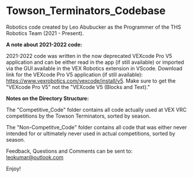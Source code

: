 # Towson_Terminators_Codebase
Robotics code created by Leo Abubucker as the Programmer of the THS Robotics Team (2021 - Present).

**A note about 2021-2022 code:**

2021-2022 code was written in the now deprecated VEXcode Pro V5 application and can be either read in the app (if still available) or imported via the GUI available in the VEX Robotics extension in VScode. Download link for the VEXcode Pro V5 application (if still available): https://www.vexrobotics.com/vexcode/install/v5. Make sure to get the "VEXcode Pro V5" not the "VEXcode V5 (Blocks and Text)."

**Notes on the Directory Structure:**

The "Competitive_Code" folder contains all code actually used at VEX VRC competitions by the Towson Terminators, sorted by season.

The "Non-Competitve_Code" folder contains all code that was either never intended for or ultimately never used in actual competitions, sorted by season. 

Feedback, Questions and Comments can be sent to: leokumar@outlook.com

Enjoy!
